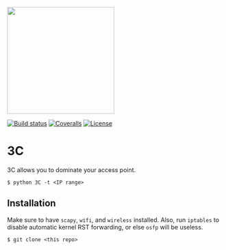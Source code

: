 
<img src="https://github.com/PyDever/AirCat/blob/master/img/3c%20(1).png" width="250">

 [![Build status](https://ci.appveyor.com/api/projects/status/pjxh5g91jpbh7t84?svg=true)](https://ci.appveyor.com/project/tygerbytes/resourcefitness) 
[![Coveralls](https://coveralls.io/repos/github/tygerbytes/ResourceFitness/badge.svg?branch=master)](https://coveralls.io/github/tygerbytes/ResourceFitness?branch=master) 
[![License](https://img.shields.io/badge/License-BSD%202--Clause-orange.svg)](https://opensource.org/licenses/BSD-2-Clause)
<br>

# 3C
3C allows you to dominate your access point. 
```shell
$ python 3C -t <IP range>
```

## Installation 
Make sure to have `scapy`, `wifi`, and `wireless` installed. Also, run `iptables` to disable
automatic kernel RST forwarding, or else `osfp` will be useless. 
```shell
$ git clone <this repo>
```
